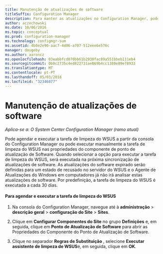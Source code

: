 ```yaml
---
title: Manutenção de atualizações de software
titleSuffix: Configuration Manager
description: Para manter as atualizações no Configuration Manager, pode agendar a tarefa de limpeza do WSUS ou pode executá-lo manualmente.
author: aczechowski
ms.date: 10/06/2016
ms.topic: conceptual
ms.prod: configuration-manager
ms.technology: configmgr-sum
ms.assetid: 4b0e2e90-aac7-4d06-a707-512eee6e576c
manager: dougeby
ms.author: aaroncz
ms.openlocfilehash: 03eabbfcd070bb61b2930fac89a551bbeb111eb4
ms.sourcegitcommit: 0b0c2735c4ed822731ae069b4cc1380e89e78933
ms.translationtype: MT
ms.contentlocale: pt-PT
ms.lasthandoff: 05/03/2018
ms.locfileid: "32346877"
---
```

# <a name="software-updates-maintenance"></a>Manutenção de atualizações de software

*Aplica-se a: O System Center Configuration Manager (ramo atual)*

Pode agendar e executar a tarefa de limpeza do WSUS a partir da consola do Configuration Manager ou pode executar manualmente a tarefa de limpeza do WSUS nas propriedades do componente de ponto de atualização de Software. Quando selecionar a opção para executar a tarefa de limpeza do WSUS, será executada na próxima sincronização de atualizações de software. As atualizações do software expirado serão definidas para um estado de recusado no servidor do WSUS e o Agente de Atualizações do Windows em computadores já não irá analisar estas atualizações de software. Por predefinição, a tarefa de limpeza do WSUS é executada a cada 30 dias.  

#### <a name="to-schedule-and-run-the-wsus-cleanup-job"></a>Para agendar e executar a tarefa de limpeza do WSUS  

1.  Na consola do Configuration Manager, navegue até à **administração** > **descrição geral** > **configuração do Site** > **Sites**.  

2.  Clique em **Configurar Componentes do Site** no grupo **Definições** e, em seguida, clique em **Ponto de Atualização de Software** para abrir as Propriedades do Componente do Ponto de Atualização de Software.  

3.  Clique no separador **Regras de Substituição** , selecione **Executar assistente de limpeza de WSUS**e, em seguida, clique em **OK**.

